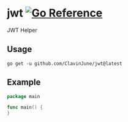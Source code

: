 # jwt [![Go Reference](https://pkg.go.dev/badge/github.com/ClavinJune/jwt.svg)](https://pkg.go.dev/github.com/ClavinJune/jwt)
JWT Helper

## Usage

```shell
go get -u github.com/ClavinJune/jwt@latest
```

## Example

```go
package main

func main() {
}
```
